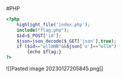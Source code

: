 #PHP

```php
<?php
	highlight_file('index.php');
	include("flag.php");
	$id=$_POST['id'];
	$json=json_decode($_GET['json'],true);
	if ($id=="wllmNB"&&$json['x']=="wllm")
		{echo $flag;}
?>
```

![[Pasted image 20230127205845.png]]
